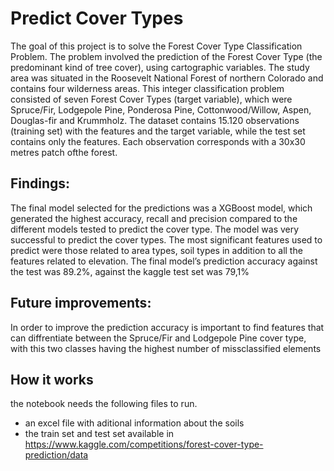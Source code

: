 # Predict Cover Types

The goal of this project is to solve the Forest Cover Type Classification Problem. The problem involved the prediction of the Forest Cover Type (the predominant kind of tree cover), using cartographic variables. The study area was situated in the Roosevelt National Forest of northern Colorado and contains four wilderness areas. This integer classification problem consisted of seven Forest Cover Types (target variable), which were Spruce/Fir, Lodgepole Pine, Ponderosa Pine, 
Cottonwood/Willow, Aspen, Douglas-fir and Krummholz.
The dataset contains 15.120 observations (training set) with the features and the target variable, while the test set contains only the features. Each observation corresponds with a 30x30 metres patch ofthe forest. 

## Findings:
The final model selected for the predictions was a XGBoost model, which generated the highest accuracy, recall and precision compared to the different models tested to predict the cover type. The model was very successful to predict the cover types. The most significant features used to predict were those related to area types, soil types in addition to all the features related to elevation. The final model’s prediction accuracy against the test was 89.2%, against the kaggle test set was 79,1%

## Future improvements:
In order to improve the prediction accuracy is important to find features that can diffrentiate between the Spruce/Fir and Lodgepole Pine cover type, with this two classes having the highest number of missclassified elements 

## How it works
the notebook needs the following files to run.
- an excel file with aditional information about the soils
- the train set and test set available in https://www.kaggle.com/competitions/forest-cover-type-prediction/data
